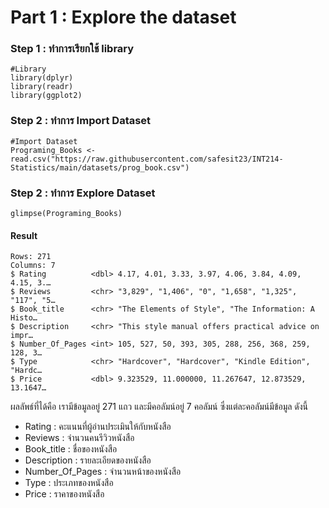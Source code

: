 # Part 1 : Explore the dataset
### Step 1 : ทำการเรียกใช้ library
```{R}
#Library
library(dplyr)
library(readr)
library(ggplot2)
```
### Step 2 : ทำการ Import Dataset
```{R}
#Import Dataset
Programing_Books <- read.csv("https://raw.githubusercontent.com/safesit23/INT214-Statistics/main/datasets/prog_book.csv")
```
### Step 2 : ทำการ Explore Dataset
```{R}
glimpse(Programing_Books)
```
#### Result
```
Rows: 271
Columns: 7
$ Rating          <dbl> 4.17, 4.01, 3.33, 3.97, 4.06, 3.84, 4.09, 4.15, 3.…
$ Reviews         <chr> "3,829", "1,406", "0", "1,658", "1,325", "117", "5…
$ Book_title      <chr> "The Elements of Style", "The Information: A Histo…
$ Description     <chr> "This style manual offers practical advice on impr…
$ Number_Of_Pages <int> 105, 527, 50, 393, 305, 288, 256, 368, 259, 128, 3…
$ Type            <chr> "Hardcover", "Hardcover", "Kindle Edition", "Hardc…
$ Price           <dbl> 9.323529, 11.000000, 11.267647, 12.873529, 13.1647…
```

ผลลัพธ์ที่ได้คือ เรามีข้อมูลอยู่ 271 แถว และมีคอลัมน์อยู่ 7 คอลัมน์ ซึ่งแต่ละคอลัมน์มีข้อมูล ดังนี้
- Rating : คะแนนที่ผู้อ่านประเมินให้กับหนังสือ
- Reviews : จำนวนคนรีวิวหนังสือ
- Book_title : ชื่อของหนังสือ
- Description : รายละเอียดของหนังสือ
- Number_Of_Pages : จำนวนหน้าของหนังสือ
- Type : ประเภทของหนังสือ
- Price : ราคาของหนังสือ
